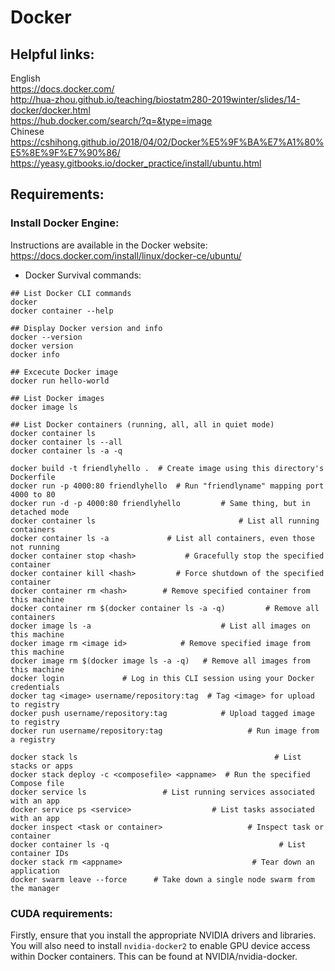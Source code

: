 # Docker

## Helpful links: 
English <br />
https://docs.docker.com/ <br />
http://hua-zhou.github.io/teaching/biostatm280-2019winter/slides/14-docker/docker.html <br />
https://hub.docker.com/search/?q=&type=image <br />
Chinese <br />
https://cshihong.github.io/2018/04/02/Docker%E5%9F%BA%E7%A1%80%E5%8E%9F%E7%90%86/ <br />
https://yeasy.gitbooks.io/docker_practice/install/ubuntu.html <br />

## Requirements: 
### Install Docker Engine:
Instructions are available in the Docker website:
https://docs.docker.com/install/linux/docker-ce/ubuntu/ <br />
* Docker Survival commands:
```
## List Docker CLI commands
docker
docker container --help

## Display Docker version and info
docker --version
docker version
docker info

## Excecute Docker image
docker run hello-world

## List Docker images
docker image ls

## List Docker containers (running, all, all in quiet mode)
docker container ls
docker container ls --all
docker container ls -a -q
```

```
docker build -t friendlyhello .  # Create image using this directory's Dockerfile
docker run -p 4000:80 friendlyhello  # Run "friendlyname" mapping port 4000 to 80
docker run -d -p 4000:80 friendlyhello         # Same thing, but in detached mode
docker container ls                                # List all running containers
docker container ls -a             # List all containers, even those not running
docker container stop <hash>           # Gracefully stop the specified container
docker container kill <hash>         # Force shutdown of the specified container
docker container rm <hash>        # Remove specified container from this machine
docker container rm $(docker container ls -a -q)         # Remove all containers
docker image ls -a                             # List all images on this machine
docker image rm <image id>            # Remove specified image from this machine
docker image rm $(docker image ls -a -q)   # Remove all images from this machine
docker login             # Log in this CLI session using your Docker credentials
docker tag <image> username/repository:tag  # Tag <image> for upload to registry
docker push username/repository:tag            # Upload tagged image to registry
docker run username/repository:tag                   # Run image from a registry
```
```
docker stack ls                                            # List stacks or apps
docker stack deploy -c <composefile> <appname>  # Run the specified Compose file
docker service ls                 # List running services associated with an app
docker service ps <service>                  # List tasks associated with an app
docker inspect <task or container>                   # Inspect task or container
docker container ls -q                                      # List container IDs
docker stack rm <appname>                             # Tear down an application
docker swarm leave --force      # Take down a single node swarm from the manager
```
### CUDA requirements:
Firstly, ensure that you install the appropriate NVIDIA drivers and libraries. You will also need to install ```nvidia-docker2``` to enable GPU device access within Docker containers. This can be found at NVIDIA/nvidia-docker.
 
